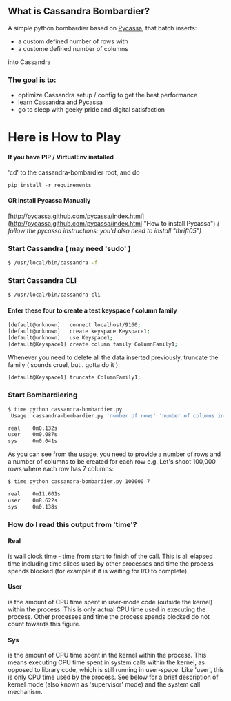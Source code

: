 ## What is Cassandra Bombardier?

A simple python bombardier based on [Pycassa](http://pycassa.github.com/pycassa/index.html "Pycassa"), that batch inserts:

  + a custom defined number of rows with 
  + a custome defined number of columns

into Cassandra
  
### The goal is to: 
  
  + optimize Cassandra setup / config to get the best performance
  + learn Cassandra and Pycassa
  + go to sleep with geeky pride and digital satisfaction

# Here is How to Play

#### If you have PIP / VirtualEnv installed

'cd' to the cassandra-bombardier root, and do

```python
pip install -r requirements
```

#### OR Install Pycassa Manually

[http://pycassa.github.com/pycassa/index.html](http://pycassa.github.com/pycassa/index.html "How to install Pycassa")
_( follow the pycassa instructions: you'd also need to install "thrift05")_

### Start Cassandra ( may need 'sudo' )

```bash
$ /usr/local/bin/cassandra -f
```

### Start Cassandra CLI

```bash
$ /usr/local/bin/cassandra-cli
```

#### Enter these four to create a test keyspace / column family

```bash
[default@unknown]   connect localhost/9160;
[default@unknown]   create keyspace Keyspace1;
[default@unknown]   use Keyspace1;
[default@Keyspace1] create column family ColumnFamily1;
```

Whenever you need to delete all the data inserted previously, truncate the family ( sounds cruel, but.. gotta do it ):

```bash
[default@Keyspace1] truncate ColumnFamily1;
```
### Start Bombardiering

```bash
$ time python cassandra-bombardier.py
 Usage: cassandra-bombardier.py 'number of rows' 'number of columns in a single row'

real    0m0.132s
user    0m0.087s
sys     0m0.041s
```

As you can see from the usage, you need to provide a number of rows and a number of columns to be created for each row
e.g. Let's shoot 100,000 rows where each row has 7 columns:

```bash
$ time python cassandra-bombardier.py 100000 7

real    0m11.601s
user    0m8.622s
sys     0m0.138s
```

### How do I read this output from 'time'?

#### Real 
is wall clock time - time from start to finish of the call. This is all elapsed time including time slices used by other processes and time the process spends blocked (for example if it is waiting for I/O to complete).

#### User 
is the amount of CPU time spent in user-mode code (outside the kernel) within the process. This is only actual CPU time used in executing the process. Other processes and time the process spends blocked do not count towards this figure.

#### Sys 
is the amount of CPU time spent in the kernel within the process. This means executing CPU time spent in system calls within the kernel, as opposed to library code, which is still running in user-space. Like 'user', this is only CPU time used by the process. See below for a brief description of kernel mode (also known as 'supervisor' mode) and the system call mechanism.
